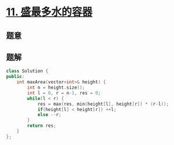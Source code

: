 #  [11. 盛最多水的容器](https://leetcode-cn.com/problems/container-with-most-water/)

## 题意



## 题解



```c++
class Solution {
public:
    int maxArea(vector<int>& height) {
        int n = height.size();
        int l = 0, r = n-1, res = 0;
        while(l < r) {
            res = max(res, min(height[l], height[r]) * (r-l));
            if(height[l] < height[r]) ++l;
            else --r;
        }
        return res;
    }
};
```



```python3

```

